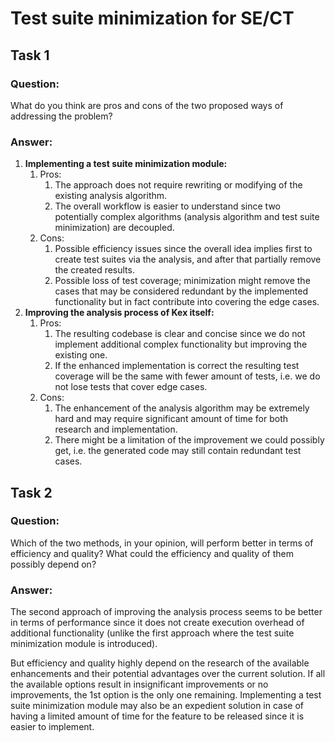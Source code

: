 # Test suite minimization for SE/CT

## Task 1

### Question:

What do you think are pros and cons of the two proposed ways of addressing the problem?

### Answer:

1. **Implementing a test suite minimization module:**
   1. Pros:
      1. The approach does not require rewriting or modifying of the existing analysis algorithm.
      2. The overall workflow is easier to understand since two potentially complex algorithms (analysis algorithm and test suite minimization) are decoupled.
   1. Cons:
      1. Possible efficiency issues since the overall idea implies first to create test suites via the analysis, and after that partially remove the created results.
      1. Possible loss of test coverage; minimization might remove the cases that may be considered redundant by the implemented functionality but in fact contribute into covering the edge cases.
1. **Improving the analysis process of Kex itself:**
   1. Pros:
      1. The resulting codebase is clear and concise since we do not implement additional complex functionality but improving the existing one.
      1. If the enhanced implementation is correct the resulting test coverage will be the same with fewer amount of tests, i.e. we do not lose tests that cover edge cases.
   1. Cons:
      1. The enhancement of the analysis algorithm may be extremely hard and may require significant amount of time for both research and implementation.
      1. There might be a limitation of the improvement we could possibly get, i.e. the generated code may still contain redundant test cases.

## Task 2

### Question:

Which of the two methods, in your opinion, will perform better in terms of efficiency and quality? What could the
efficiency and quality of them possibly depend on?

### Answer:

The second approach of improving the analysis process seems to be better in terms of performance since it does not create execution overhead of additional functionality (unlike the first approach where the test suite minimization module is introduced).

But efficiency and quality highly depend on the research of the available enhancements and their potential advantages over the current solution. If all the available options result in insignificant improvements or no improvements, the 1st option is the only one remaining. Implementing a test suite minimization module may also be an expedient solution in case of having a limited amount of time for the feature to be released since it is easier to implement.